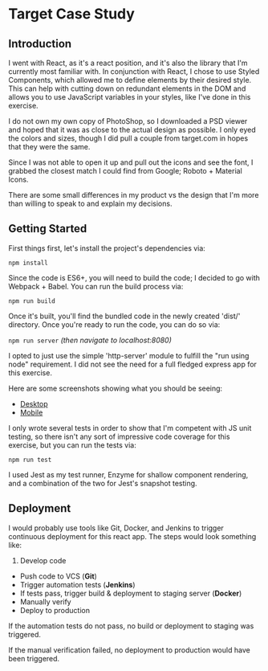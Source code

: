 # Target Case Study

## Introduction
I went with React, as it's a react position, and it's also the library that I'm
currently most familiar with. In conjunction with React, I chose to use Styled
Components, which allowed me to define elements by their desired style. This
can help with cutting down on redundant elements in the DOM and allows you to
use JavaScript variables in your styles, like I've done in this exercise.

I do not own my own copy of PhotoShop, so I downloaded a PSD viewer and hoped
that it was as close to the actual design as possible. I only eyed the colors
and sizes, though I did pull a couple from target.com in hopes that they were
the same.

Since I was not able to open it up and pull out the icons and see the font, I
grabbed the closest match I could find from Google; Roboto + Material Icons.

There are some small differences in my product vs the design that I'm more than
willing to speak to and explain my decisions.

## Getting Started
First things first, let's install the project's dependencies via:

`npm install`

Since the code is ES6+, you will need to build the code; I decided to go with
Webpack + Babel. You can run the build process via:

`npm run build`

Once it's built, you'll find the bundled code in the newly created 'dist/'
directory. Once you're ready to run the code, you can do so via:

`npm run server` *(then navigate to localhost:8080)*

I opted to just use the simple 'http-server' module to fulfill the "run using
node" requirement. I did not see the need for a full fledged express app for
this exercise.

Here are some screenshots showing what you should be seeing:
- [Desktop](https://i.imgur.com/0LevEdA.png)
- [Mobile](https://i.imgur.com/Yh6rT4n.png)

I only wrote several tests in order to show that I'm competent with JS unit
testing, so there isn't any sort of impressive code coverage for this exercise,
but you can run the tests via:

`npm run test`

I used Jest as my test runner, Enzyme for shallow component rendering, and
a combination of the two for Jest's snapshot testing.

## Deployment
I would probably use tools like Git, Docker, and Jenkins to trigger continuous
deployment for this react app. The steps would look something like:

1. Develop code
- Push code to VCS (**Git**)
- Trigger automation tests (**Jenkins**)
- If tests pass, trigger build & deployment to staging server (**Docker**)
- Manually verify
- Deploy to production

If the automation tests do not pass, no build or deployment to staging was triggered.

If the manual verification failed, no deployment to production would have been triggered.
